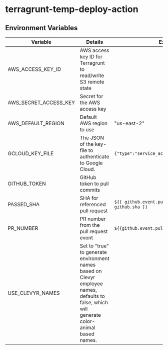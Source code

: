 # terragrunt-temp-deploy-action

## Environment Variables

| Variable            | Details                                                                                 | Example                                       |
|---------------------|-----------------------------------------------------------------------------------------|-----------------------------------------------|
| AWS_ACCESS_KEY_ID   | AWS access key ID for Terragrunt to read/write S3 remote state  |
| AWS_SECRET_ACCESS_KEY | Secret for the AWS access key |
| AWS_DEFAULT_REGION  | Default AWS region to use | "us-east-2"
| GCLOUD_KEY_FILE     | The JSON of the key-file to authenticate to Google Cloud.                               | `{"type":"service_account","project_id":...}` |
| GITHUB_TOKEN  |  GitHub token to pull commits
| PASSED_SHA    | SHA for referenced pull request | `${{ github.event.pull_request.head.sha \|\| github.sha }}`
| PR_NUMBER     | PR number from the pull request event | `${{github.event.pull_request.number}}`
| USE_CLEVYR_NAMES    | Set to "true" to generate environment names based on Clevyr employee names, defaults to false, which will generate color-animal based names. 
